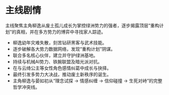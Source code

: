 # 主线剧情

主线聚焦主角柳逸从废土孤儿成长为掌控绿洲势力的强者，逐步揭露顶层“重构计划”的真相，并在多方势力的博弈中寻找家人踪迹。

- 柳逸幼年灾难失散，刻苦钻研黑客与武术技能。
- 逐步破解各大势力数据网络，发现“重构计划”阴谋。
- 联合多名核心伙伴，建立并守护绿洲基地。
- 持续与机械AI势力、铁腕联盟及暗光派对抗。
- 在与云绮公主等女性角色感情纠葛中成长与抉择。
- 最终引发多势力大决战，推动废土新秩序的诞生。
- 主角柳逸与晏如初从“理念试探 → 情感纠缠 → 信仰碰撞 → 生死对峙”的完整哲学冲突线。